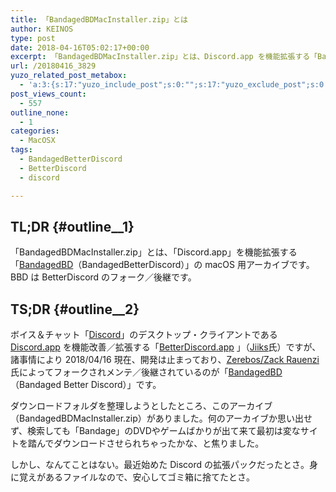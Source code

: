 ```yaml
---
title: 「BandagedBDMacInstaller.zip」とは
author: KEINOS
type: post
date: 2018-04-16T05:02:17+00:00
excerpt: 「BandagedBDMacInstaller.zip」とは、Discord.app を機能拡張する「BandagedBD」のアーカイブです。
url: /20180416_3829
yuzo_related_post_metabox:
  - 'a:3:{s:17:"yuzo_include_post";s:0:"";s:17:"yuzo_exclude_post";s:0:"";s:21:"yuzo_disabled_related";N;}'
post_views_count:
  - 557
outline_none:
  - 1
categories:
  - MacOSX
tags:
  - BandagedBetterDiscord
  - BetterDiscord
  - discord

---
```

## TL;DR {#outline__1}

「BandagedBDMacInstaller.zip」とは、「Discord.app」を機能拡張する「[BandagedBD][1]（BandagedBetterDiscord）」の macOS 用アーカイブです。BBD は BetterDiscord のフォーク／後継です。

## TS;DR {#outline__2}

ボイス＆チャット「[Discord][2]」のデスクトップ・クライアントである [Discord.app][3] を機能改善／拡張する「[BetterDiscord.app][4] 」（[Jiiks][5]氏）ですが、諸事情により 2018/04/16 現在、開発は止まっており、[Zerebos/Zack Rauenzi][6]氏によってフォークされメンテ／後継されているのが「[BandagedBD][1]（Bandaged Better Discord）」です。

ダウンロードフォルダを整理しようとしたところ、このアーカイブ（BandagedBDMacInstaller.zip）がありました。何のアーカイブか思い出せず、検索しても「Bandage」のDVDやゲームばかりが出て来て最初は変なサイトを踏んでダウンロードさせられちゃったかな、と焦りました。

しかし、なんてことはない。最近始めた Discord の拡張パックだったとさ。身に覚えがあるファイルなので、安心してゴミ箱に捨てたとさ。

 [1]: https://github.com/rauenzi/BetterDiscordApp
 [2]: https://discordapp.com/
 [3]: https://discordapp.com/download
 [4]: https://betterdiscord.net/home/
 [5]: https://github.com/Jiiks
 [6]: https://github.com/rauenzi